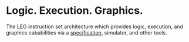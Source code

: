 # Logic. Execution. Graphics.
The LEG instruction set architecture which provides logic, execution, and graphics cababilities via a [specification](https://github.com/L-E-G/instruction-set-architecture), simulator, and other tools.
